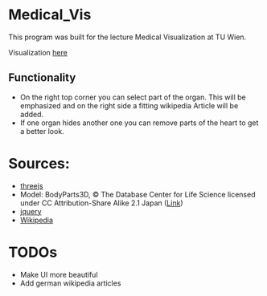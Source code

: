 # Medical_Vis
This program was built for the lecture Medical Visualization at TU Wien.

Visualization [here](https://ippon1.github.io/Medical_Vis/)

## Functionality
* On the right top corner you can select part of the organ. This will be emphasized and on the right side a fitting wikipedia Article will be added.
* If one organ hides another one you can remove parts of the heart to get a better look.

# Sources:
* [threejs](https://threejs.org/)
* Model: BodyParts3D, © The Database Center for Life Science licensed under CC Attribution-Share Alike 2.1 Japan ([Link](http://lifesciencedb.jp/bp3d/?fbclid=IwAR1KWPydXGal56TpQECD6nJsdcyhLHbElKpUotss5UFEw22KZFBliX3ugtY))
* [jquery](https://jquery.com/)
* [Wikipedia](https://en.wikipedia.org)

# TODOs
* Make UI more beautiful
* Add german wikipedia articles
